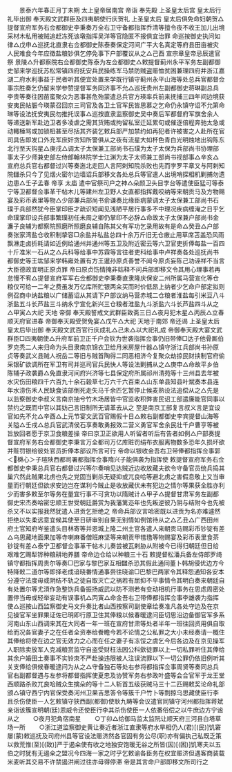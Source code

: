 <!-- { "loadSidebar": true } -->
　　景泰六年春正月丁未朔  太上皇帝居南宫  帝诣  奉先殿  上圣皇太后宫  皇太后行礼毕出御  奉天殿文武群臣及四夷朝使行庆贺礼  上圣皇太后  皇太后俱免命妇朝贺△提督宣府军务右佥都御史李秉奏万全右卫守备都指挥乔清等擅令夜不收王加儿出境采材木私用被贼追赶冻死该墩指挥吴洋等官隐匿不报俱宜治罪  命巡按御史执问如律△戊申△巡抚北直隶右佥都御史陈泰奏保定河间广平大名真定等府县田亩被灾人民难食今年应徵盐粮钞俱乞停免事下户部覆议从之△己酉  宣宗章皇帝忌辰遣官祭  景陵△升都察院右佥都御史陈泰为左佥都御史△敕提督蓟州永平军务左副都御史邹来学巡抚苏松常镇四府抚安兵民操练军马禁防贼盗赈恤贫困兼理四府并浙江嘉湖二府水利事益于民者听其便宜处置来学既行镇守蓟州永平山海等处总兵官都督佥事宗胜奏乞仍留来学参赞提督军务同济事不允△巡抚贵州左副都御史蒋琳副总兵李贵等奏往因苗蛮聚众为恶事甚危殆蒙遣总兵官方瑛率兵前来抚捕三四年间边境获安夷民帖脤今瑛蒙召回京三司官及各卫土官军民皆思慕之乞命仍永镇守诏不允第命琳等设法抚安夷民勿推托误事△巡按直隶监察御史吴中奏后军都督府军旗舍余人等递送新军赴边卫者多凌虐之需其货贿或拘留私室迁延累旬或催逐倍程奔驰太急或动輙棰骂或加锁杻甚至尽括其齐装乞敕兵部严加禁约如再犯者许被害之人赴所在官司具告即发口外充军庶奸贪知所警俱从之夜有流星大如杯色青白光明烛地出钩陈东北行至天钩星△庚戌△调太子太保兼工部尚书石璞为太子太保为兵部尚书协理部事太子少师兼吏部左侍郎翰林院学士江渊为太子太师兼工部尚书视部事△辛亥△宣府总兵官右都督过兴等奏迤北走回人言阿剌知院杀败也先而孛罗平章又与阿剌知院讎杀只今了见烟火密尔边墙诏兵部移文各处总兵等官遣人出境哨探相机剿捕勿遗边患△壬子孟春  帝享  太庙  遣中官祭司户之神△朵颜卫头目孛台等遣使臣猛可等泰宁等卫都督佥事革干帖木儿等建州左卫野人女直都指挥戴咬纳等来朝贡马及方物赐宴及彩币表里等物△少部兼兵部尚书俞谦奏比缘臣病蒙调太子太保兼工部尚书石璞于兵部然犹今臣掌印臣才疏识短闻见浅陋平居行事多不中理况疾病缠淹之日乎乞命璞掌印设兵部事繁璞初任未周之卿仍掌印不必辞△命故太子太保兼户部尚书金濂子良辅为都察院照磨所照磨良辅自陈其父有军功乞录用故有是命△癸丑△户部奏张家湾盐仓收积制挚容□余盐并私盐总四十余万斤旧无仓廒止用草席苫盖恐风雨飘淋走卤折耗请如近例给通州并通州等五卫及附近密云等六卫官吏折俸每盐一百四十斤准米一石从之△兵科等给事中苏霖等言往者吏科给事中卢祥奏各处巡抚尚书都御史等王竑邹来学韩雍处置有方王暹孙原贞善誉不闻今原贞妄陈己功诬祥不当言大臣德政宜明正原贞罪  帝曰原贞饬情掩非姑释不问兵部即移文令其用心理事若再怠慢不宥△提督宣府军军右佥都御史李秉奏直隶隆庆保安二州所属马营宣化等仓粮仅可给一二年之费虽发万亿库所贮银两籴买而时价低昂上纳者少乞命户部定拟则例召商中纳盐粮以广储蓄诏从其请下户部议纳马营赤城二仓粮者淮盐每引米豆八斗浙盐五斗长芦盐三斗纳永宁宣化新兴三仓粮者淮盐九斗浙盐六斗长芦盐四斗从之△甲寅△大祀  天地  帝御  奉天殿誓戒文武群臣致斋三日△夜月犯木星△丙辰△立春顺天府官进春  帝御奉天殿受贺免宴△戊午△大祀  天地于南郊  帝还谒  上圣皇太后  皇太后毕出御  奉天殿文武百官行庆成礼△己未△以大祀礼成  帝御奉天殿大宴文武群臣□四夷朝使△升府军前卫正千户会钦为世袭指挥佥事仍旧带俸□达子他骨厮伯罗克秃二人来归命为头目隶南京锦衣卫给月米房屋什器△镇守浙江兵部尚书孙原贞等奏武义县贼人祝岳二等旧与贼首陶得二同恶相济今复聚众劫掠民财挟制官府偷采银矿欲调所在军卫有司并巡司官兵民快人等设法剿捕从之△庚申△命故平乡伯陈辅子政袭爵△免直隶河间府兴济等七县保定府所属祁州清苑等十三州县去年被水灾伤田粮四千六百九十余石榖草七万六千六百束△山东单县知县叶斌奏本县连年水涝伤禾人民缺食该部倒死走失马千余匹乞暂停止候麦熟设法追偿从之△先是以监察御史李叔义言南京抽兮竹木场居皆中官监收积弊害民诏工部遣廉能官同事以禁约之既而中官以其妨己言旧制所无请革去从之  至是南京工部复言叔义言是宜设官如先不允△辛酉△上元节宴文武百官赐假十日△敕右副都御史李宾提督山海等关隘△壬戌△总兵官武清侯石享奏敢勇报效二营义勇官军舍余民壮千户曹亨等被旨放回者愿于京卫食粮差操  帝曰京卫正欲用人听留者听后有告者如例△户部奏提督宣府军务右佥都御史李秉言万全都司万亿库赃罚绢布衣服离物数多恐年久损坏欲并赃罚银给彼处官员折俸本部议所言可行  帝命以银收金吾右卫带俸都指挥佥事郭＜棥心＞子瑄陕西都司署都指挥佥事隋兴子能俱袭为指挥使  敕提督宣府军务右佥都御史李秉总兵官右都督过兴等尔奏哨见达贼近边收放藏夫欲令守备官员统兵捣其巢穴然此贼果北虏也先之党固当剿杀无疑抑或兀良哈等避北虏之害假息敬上又当审量而行朝廷但欲求安边岂在谋利今贼止是收放藏伏未有犯边之情尔等果获全胜亦利少而害多敕至尔等务在量宜行事不可贪功以隋贼计△甲子△提督甘肃军务左副都御史宋杰奏哈密忠顺王世受朝廷爵赏为我藩篱迩年也先叛逆彼乃阴与结附今也先被杀又不以实报我然犹遣人进贡乞拒绝之  帝命兵部议言哈密既以进贡为名亦难遽然拒绝以失柔远意宜候其使至日研审别自果无别情如例馆待从之△乙丑△广西田州府土官知府岑鉴遣头目林寄等并恩城上隆二州土官各遣人来朝贡马赐彩币钞锭有差△乌思藏地面果加等寺喇麻番僧班麻坚等来朝贡甲氆氇等物赐宴及彩币表里食茶钞锭有差△泰宁卫都督佥事革干帖木儿奏尝被瓦剌胁从附被今已得归朝廷但日给艰难乞赐犁铧种粮耕地养膳  帝命边仓给以种粮三十石  敕提督松潘兵备左侍郎罗绮镇守都指挥周贵尔等奏□巴家与黎巴家互相讎杀恐其假此通同董卜韩胡侵优边方今特降敕二道尔等即择老成谙晓番情通事赍往晓谕□巴黎巴两家令其释怨通知各安本分遵守法度毋或阴结不轨之徒自取灭亡之祸若有屈抑不平事情令其明白奏来朝廷自有处置尔等尤湏作急整饬兵备振扬威武以防不测若有变动相机行事务在思虑周密处置停当毋或轻举妄动有误事机△丙寅△命金吾右卫带俸都指挥佥事李雄袭为指挥使△巡按山西监察御史马文升奏比者山西按察司副使章绘奏准凡各处守边及在京见操官军坐罪果证佐已明即行原卫住其俸粮以候春暖逮问臣切思沿边备御官军多系河南山东山西调来其在大同者一年一班在宣府甘肃等处者半年一班往回资用俱自取给而况各官妻子之在任者全资奉给餋瞻今若不论情之公私罪之大小未经奏请一概住其俸给将使在边之官无效力之心而在任之妻子有冻馁之虞乞今后各边及在京见操军人职除卖放军人克减粮赏监守自盗受财枉法因公科歛徒罪以上一切私罪听住其俸给其余户婚田土奏事不实铃朿不严赴操违限被人注误流罪以下一切公罪仍依旧例听其关支俸给俱候春暖逮问为从之△守备独石等处右参将都指挥佥事周贤等奏同总兵官右副都督遇与左参将都督指挥使夏忠及协赞军务右参政叶盛等会合官军于龙王堂西顺路杀败兀良哈贼众生擒朵的等十二人斩首五级获贼马三十二匹赐敕奖论命礼部颁△镇守西宁内官保受奏河州卫果吉思答令等簇千户竹卜等剽掠乌思藏使臣行李且杀伤使臣一人乞敕镇守狭西副(都御)使耿九畴等会议遣官同镇守河州都指挥蒋斌亲诣该簇宣明朝(廷)恩威令还使臣行李其杀伤使臣一人依番俗偿之以牛庶边方宁谧从之
　　○夜月犯角宿南星
　　○丁卯△给御马监太监阮让顺天府三河县白塔草场一所
　　○浙江道监察御史黄让奏近者浙江直隶等府水旱相仍人(君)[(民)]饥窘屡(蒙)敕巡抚及司府州县等官设法赈济然各官固有务公尽(职)亦有偏执己私既乏策以救荒惟(至)[(致)]严于遏籴使有收之地独安饱暖无谷之所皆(因)[(困)]饥寒夫以五伯之时犹有无遏籴之盟况今四海一家之时乎乞敕谕各臣务在权宜赈济但遇客商装载米麦听其交易不许禁遏洪闸过往亦毋得停滞  帝是其言命户部即移文所司行之
